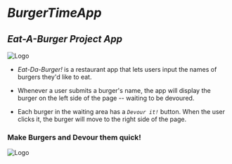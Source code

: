 # _BurgerTimeApp_
## *Eat-A-Burger Project App*

![Logo](https://encrypted-tbn0.gstatic.com/images?q=tbn:ANd9GcTP5UX0E32PptQHMu4WK4jWgzQWlxJHGhOF16ceL30c_yoxGSL5Pg)

* _*Eat-Da-Burger!*_ is a restaurant app that lets users input the names of burgers they'd like to eat.

* Whenever a user submits a burger's name, the app will display the burger on the left side of the page -- waiting to be devoured.

* Each burger in the waiting area has a _`Devour it!`_ button. When the user clicks it, the burger will move to the right side of the page.

### Make Burgers and Devour them quick!

![Logo](http://www.classicgaming.cc/classics/burgertime/i/chase.gif)

